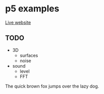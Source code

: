 # p5 examples

[Live website](https://dkessner.github.io/p5_examples)


## TODO

- 3D 
    - surfaces
    - noise
- sound
    - level
    - FFT

The quick brown fox jumps over the lazy dog.

